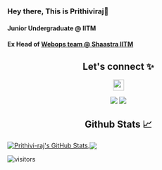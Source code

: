 <!-- <img align='right' src="https://c.tenor.com/9pAr93iNsGIAAAAC/motis-maeve.gif" width="230"> -->

<!-- <div class="tenor-gif-embed" data-postid="13339882" data-share-method="host" data-aspect-ratio="1" data-width="100%"><a href="https://tenor.com/view/motis-maeve-maevewiley-you-waited-gif-13339882">Motis Maeve GIF</a>from <a href="https://tenor.com/search/motis-gifs">Motis GIFs</a></div> <script type="text/javascript" async src="https://tenor.com/embed.js"></script> -->

### Hey there, This is Prithiviraj👋

<!-- <img align='right' src="https://c.tenor.com/9rv4DCNB16MAAAAC/motis-otismilburn.gif" width="230"> -->

#### Junior Undergraduate @ IITM

#### Ex Head of [Webops team @ Shaastra IITM](https://github.com/ShaastraWebops)

<!--
**Prithivi-Raj/Prithivi-Raj** is a ✨ _special_ ✨ repository because its `README.md` (this file) appears on your GitHub profile.

Here are some ideas to get you started:

- 🔭 I’m currently working on ...
- 🌱 I’m currently learning ...
- 👯 I’m looking to collaborate on ...
- 🤔 I’m looking for help with ...
- 💬 Ask me about ...
- 📫 How to reach me: ...
- 😄 Pronouns: ...
- ⚡ Fun fact: ...
-->

<!-- <img height="180em" src="https://github-readme-stats.vercel.app/api?username=Prithivi-Raj&show_icons=true&hide_border=true&&count_private=true&include_all_commits=true" /> -->
<!-- <div>

</div> -->


<!-- <p align="center">

</p> -->

<h2 align = "center">Let's connect ✨</h2>
 
<p align="center">
<a href="https://github.com/Prithivi-Raj">
        <img height="25" src="https://img.shields.io/github/followers/Prithivi-Raj?label=follow&style=social">
    </a>

</p>

<p align="center">
 <!-- <!-- <a href="https://twitter.com/Drishti0901"><img src = "https://img.shields.io/badge/Twitter-Drishti0901?style=for-the-badge&logo=twitter&logoColor=white"/></a> -->
 <a href="https://twitter.com/RaasanTweets"><img src = "https://img.shields.io/badge/Twitter-Prithiviraj1927?style=for-the-badge&logo=twitter&logoColor=white"/></a>
 <a href="https://www.linkedin.com/in/prithivi-raj-6a445b12b/"><img src = "https://img.shields.io/badge/LinkedIn-0077B5?style=for-the-badge&logo=linkedin&logoColor=white"/></a>
 <!-- <a href="https://www.linkedin.com/in/drishti-peshwani"><img src = "https://img.shields.io/badge/LinkedIn-drishti-peshwani?style=for-the-badge&logo=linkedin&logoColor=white"/></a> -->
  <!-- <a href="mailto: drishtipeshwani09@gmail.com"><img src = "https://img.shields.io/badge/Gmail-Drishti?style=for-the-badge&logo=gmail&logoColor=white"/></a>
 <a href="https://dev.to/drishtipeshwani"><img src = "https://img.shields.io/badge/dev.to-0A0A0A?style=for-the-badge&logo=devdotto&logoColor=white"/></a> -->
  <!-- <img align = "center" src ="https://user-images.githubusercontent.com/65016769/135293536-ec31116a-5dc6-4ac0-a25c-af0b590f34dd.png" width="800px" height="400px"/> -->

</p>

<!-- ## &#x1f4c8; GitHub Stats -->
<h2 align = "center">Github Stats 📈</h2>

<!-- <p align="center" justify="center">
  <a href="https://github.com/Prithivi-Raj" target="_blank" justify="center">
  
    <img align="center" src="https://github-readme-stats.vercel.app/api?username=Prithivi-Raj&show_icons=true&theme=radical&&count_private=true&include_all_commits=true"/>
    <img align="center" src="https://github-readme-stats.vercel.app/api/top-langs/?username=Prithivi-Raj&show_icons=true&theme=dark&&layout=compact" />
  </a>
</p> -->

<!-- <p align="center" justify="center"> -->
<a href="https://github.com/Prithivi-Raj" >
  <img align="center" src="https://github-readme-stats.vercel.app/api?username=Prithivi-Raj&show_icons=true&theme=radical&&count_private=true&include_all_commits=true" alt="Prithivi-raj's GitHub Stats" />
</a>
<a href="https://github.com/Prithivi-Raj">
  <img align="center" src="https://github-readme-stats.vercel.app/api/top-langs/?username=Prithivi-Raj&show_icons=true&theme=dark&&count_private=true&include_all_commits=true" />
</a>
<!-- </p> -->
<!-- ![Prithivi-Raj's GitHub stats]() -->

<!-- <h2 align = "center">Github Stats 📈</h2>
<p><img align="center" height="195px" width = "300px"src="https://drishti-stats-github.vercel.app/api/top-langs?username=drishtipeshwani&show_icons=true&locale=en&layout=compact" alt="drishtipeshwani" /></p>

<p><img align="left" src="https://drishti-stats-github.vercel.app/api?username=drishtipeshwani&show_icons=true&locale=en&theme=radical&count_private=true" alt="drishtipeshwani" /></p> -->

<!-- <p><img align="center" src="https://github-readme-stats.vercel.app/api?username=Prithivi-Raj&show_icons=true&theme=radical&&count_private=true&include_all_commits=true" alt="Prithivi-Raj" /></p>

![Top Languages](https://github-readme-stats.vercel.app/api/top-langs/?username=Prithivi-Raj&show_icons=true&theme=dark&&count_private=true&include_all_commits=true) -->


![visitors](https://visitor-badge.glitch.me/badge?page_id=page.id)
